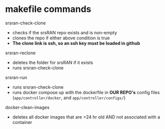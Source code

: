 # makefile commands


srsran-check-clone
* checks if the srsRAN repo exists and is non-empty
* clones the repo if either above condition is true
* **The clone link is ssh, so an ssh key must be loaded in github**

srsran-reclone
* deletes the folder for srsRAN if it exists
* runs srsran-check-clone

srsran-run
* runs srsran-check-clone
* runs docker compose up with the dockerfile in **OUR REPO's**
config files (`app/controller/docker`, and `app/controller/configs/`)

docker-clean-images
* deletes all docker images that are >24 hr old AND not associated with a container
